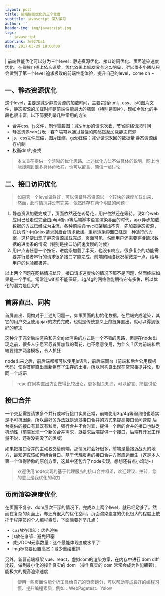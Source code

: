 ```yaml
---
layout: post
title: 前端性能优化的三个维度
subtitle: javascript 深入学习
author: ''
header-img: img/javascript.jpg
tags:
  - javascript
abbrlink: 2e927ba1
date: 2017-05-29 18:00:00
---
```

| 前端性能优化可以分为三个level：静态资源优化、接口访问优化、页面渲染速度优化，在操控门槛上依次递增，优化效果上越发没有这么明显，所以很多小团队只会做到了第一个level
追求极致的前端性能体验，提升自己的level，come on ~


## 一、静态资源优化

这个level，主要是减少静态资源的加载时间，主要包括html、css、js和图片文件，静态资源的加载时间是前端性能最大的瓶颈（特别是图片），现如今优化的手段也很丰富，以下简要列举几种常用的方法
-  合并css、js文件，制作雪碧图：减少http的请求次数，节省网络请求时间
-  静态资源cdn分发：客户端可以通过最佳的网络链路加载静态资源
- js、css文件压缩，图片压缩，gzip压缩：减少请求返回的数据量
   静态资源缓存机制
-  权衡dns的查找

> 本文旨在提供一个清晰的优化思路，上述优化方法不做具体的说明，网上也能搜索到很多具体的教程，也可以留言、简信一起讨论

## 二、接口访问优化

> 如果第一个level做得好，可以保证静态资源以一个较快的速度加载出来，然而，此时情况并没有完美，依然还存在两个明显的问题：

1. 静态资源加载完成了，页面依然还在转菊花，用户依然还在等待。现如今web应用已经走过完全由php和jsp等后端脚本语言渲染界面的时代，ajax异步加载数据的方式已经成为主流，各种前端的mvc框架层出不穷，先加载静态资源，在执行js中的ajax请求到后台请求数据，重新渲染界面已经是一种通行的方案，这样便出现了静态资源加载完成，页面可见，然而用户还需要等待请求数据的进度条的情况（特别是接口访问速度慢的时候）
2. 用户点击任意一个按钮，进度条加载了半天，也没有响应。很多复杂的功能需要并行或者串行的请求很多接口才能完成，前端的网络状况稍微差一点，给与用户的体验都极差。

以上两个问题在网络情况优异，接口请求速度快的情况下都不是问题，然而终端如果是一个手机，常常连wifi都不能保证，3g/4g的网络你能期待它有多快，所以优化的潜力是巨大的

## 首屏直出、同构

首屏直出、同构对于上述的问题一，如果页面的初始化数据，在后端完成渲染，其它的用户交互使用ajax的方式完成，也就是传统意义上的首屏直出，就可以得到很好的解决

这种介于完全后端渲染和完全ajax渲染的方式是一个不错的思路，但是在node出现之前，很多人宁愿容忍首屏加载的菊花，也不愿意使用，为什么？因为前端和后端要维护两套模板，令人抓狂

node出来之后，前后端都都可以使用js语言，前后端同构（前端和后台公用模板代码）使得首屏直出重新拥有了生存的土壤，所以同构直出现在常常相提并论，形同一个成语

> react在同构直出方面做得比较出众，更多相关知识，可以留言、简信讨论

## 接口合并

一个交互需要请求多个并行或串行接口实属正常，前端使用3g/4g等弱网络也着实是不可抗因素，所以最好的办法就是通过接口合并的方式来提高接口访问速度
后台提供的接口有其既有粒度，强行合并不合时宜，提供一个新的合并的接口也缺乏机动性（前端发现一个新的合并需求，就要求后端提供一个接口，后端有开发工作量不说，还得没完没了的发版）

如果把接口合并的主动权交给前端，那情况将会好很多，前端是最接近战火的地方，最知道应该如何组合接口。基于代理服务的接口合并方案应运而生（这是本人第一个值得骄傲的原创方案，这其中还包含了node实现，想想还有点小鸡动~）

> 欢迎使用node实现的基于代理服务的接口合并框架，欢迎建议、拍砖，您的意见是我优化的动力

## 页面渲染速度优化

在页面不复杂、dom层次不深的情况下，完成以上两个level，就已经足够了。然而在复杂的页面上，却还有很大的优化空间，页面渲染速度的优化很大的程度上依托于程序员的个人编程素质，下面简要列举几点：

- css放在顶部：优先渲染
- js放在底部：避免阻塞
- 减少DOM元素数量：这个最能体现变成水平了
- img标签要设置高宽：减少重绘重排

另外，新晋前端框架 vue、react，虚拟dom的渲染方案，在内存中进行 dom diff 比较，做到最小化的操作真实的 dom （操作真实的 dom 常常会成为性能瓶颈），能极大的提高渲染速度

>使用一些页面性能分析工具给自己的页面跑分，可以帮助养成良好的编程习惯、提升编程素质，例如：WebPagetest、Yslow

